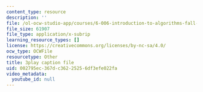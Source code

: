 ```yaml
---
content_type: resource
description: ''
file: /ol-ocw-studio-app/courses/6-006-introduction-to-algorithms-fall-2011/002795ec367dc36225256df3efe022fa_2YeJ-5UAke8.srt
file_size: 61907
file_type: application/x-subrip
learning_resource_types: []
license: https://creativecommons.org/licenses/by-nc-sa/4.0/
ocw_type: OCWFile
resourcetype: Other
title: 3play caption file
uid: 002795ec-367d-c362-2525-6df3efe022fa
video_metadata:
  youtube_id: null
---
```

